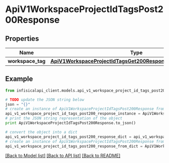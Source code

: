 # ApiV1WorkspaceProjectIdTagsPost200Response


## Properties
Name | Type | Description | Notes
------------ | ------------- | ------------- | -------------
**workspace_tag** | [**ApiV1WorkspaceProjectIdTagsGet200ResponseWorkspaceTagsInner**](ApiV1WorkspaceProjectIdTagsGet200ResponseWorkspaceTagsInner.md) |  | 

## Example

```python
from infisicalapi_client.models.api_v1_workspace_project_id_tags_post200_response import ApiV1WorkspaceProjectIdTagsPost200Response

# TODO update the JSON string below
json = "{}"
# create an instance of ApiV1WorkspaceProjectIdTagsPost200Response from a JSON string
api_v1_workspace_project_id_tags_post200_response_instance = ApiV1WorkspaceProjectIdTagsPost200Response.from_json(json)
# print the JSON string representation of the object
print ApiV1WorkspaceProjectIdTagsPost200Response.to_json()

# convert the object into a dict
api_v1_workspace_project_id_tags_post200_response_dict = api_v1_workspace_project_id_tags_post200_response_instance.to_dict()
# create an instance of ApiV1WorkspaceProjectIdTagsPost200Response from a dict
api_v1_workspace_project_id_tags_post200_response_from_dict = ApiV1WorkspaceProjectIdTagsPost200Response.from_dict(api_v1_workspace_project_id_tags_post200_response_dict)
```
[[Back to Model list]](../README.md#documentation-for-models) [[Back to API list]](../README.md#documentation-for-api-endpoints) [[Back to README]](../README.md)


